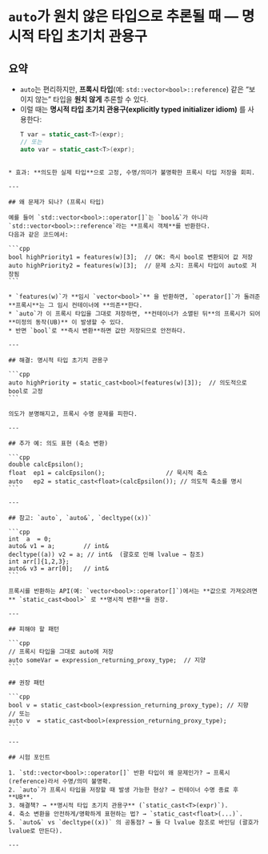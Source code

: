 # `auto`가 원치 않은 타입으로 추론될 때 — 명시적 타입 초기치 관용구

## 요약
- `auto`는 편리하지만, **프록시 타입**(예: `std::vector<bool>::reference`) 같은 “보이지 않는” 타입을 **원치 않게** 추론할 수 있다.
- 이럴 때는 **명시적 타입 초기치 관용구(explicitly typed initializer idiom)** 를 사용한다:
  ```cpp
  T var = static_cast<T>(expr);
  // 또는
  auto var = static_cast<T>(expr);
````

* 효과: **의도한 실제 타입**으로 고정, 수명/의미가 불명확한 프록시 타입 저장을 회피.

---

## 왜 문제가 되나? (프록시 타입)

예를 들어 `std::vector<bool>::operator[]`는 `bool&`가 아니라
`std::vector<bool>::reference`라는 **프록시 객체**를 반환한다.
다음과 같은 코드에서:

```cpp
bool highPriority1 = features(w)[3];  // OK: 즉시 bool로 변환되어 값 저장
auto highPriority2 = features(w)[3];  // 문제 소지: 프록시 타입이 auto로 저장됨
```

* `features(w)`가 **임시 `vector<bool>`** 을 반환하면, `operator[]`가 돌려준 **프록시**는 그 임시 컨테이너에 **의존**한다.
* `auto`가 이 프록시 타입을 그대로 저장하면, **컨테이너가 소멸된 뒤**의 프록시가 되어 **미정의 동작(UB)** 이 발생할 수 있다.
* 반면 `bool`로 **즉시 변환**하면 값만 저장되므로 안전하다.

---

## 해결: 명시적 타입 초기치 관용구

```cpp
auto highPriority = static_cast<bool>(features(w)[3]);  // 의도적으로 bool로 고정
```

의도가 분명해지고, 프록시 수명 문제를 피한다.

---

## 추가 예: 의도 표현 (축소 변환)

```cpp
double calcEpsilon();
float  ep1 = calcEpsilon();                 // 묵시적 축소
auto   ep2 = static_cast<float>(calcEpsilon()); // 의도적 축소를 명시
```

---

## 참고: `auto`, `auto&`, `decltype((x))`

```cpp
int  a  = 0;
auto& v1 = a;        // int&
decltype((a)) v2 = a; // int&  (괄호로 인해 lvalue → 참조)
int arr[]{1,2,3};
auto& v3 = arr[0];   // int&
```

프록시를 반환하는 API(예: `vector<bool>::operator[]`)에서는 **값으로 가져오려면** `static_cast<bool>` 로 **명시적 변환**을 권장.

---

## 피해야 할 패턴

```cpp
// 프록시 타입을 그대로 auto에 저장
auto someVar = expression_returning_proxy_type;  // 지양
```

## 권장 패턴

```cpp
bool v = static_cast<bool>(expression_returning_proxy_type); // 지향
// 또는
auto v  = static_cast<bool>(expression_returning_proxy_type);
```

---

## 시험 포인트

1. `std::vector<bool>::operator[]` 반환 타입이 왜 문제인가? → 프록시(reference)라서 수명/의미 불명확.
2. `auto`가 프록시 타입을 저장할 때 발생 가능한 현상? → 컨테이너 수명 종료 후 **UB**.
3. 해결책? → **명시적 타입 초기치 관용구** (`static_cast<T>(expr)`).
4. 축소 변환을 안전하게/명확하게 표현하는 법? → `static_cast<float>(...)`.
5. `auto&` vs `decltype((x))` 의 공통점? → 둘 다 lvalue 참조로 바인딩 (괄호가 lvalue로 만든다).

---
